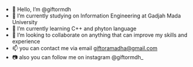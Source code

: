 - 👋 Hello, I’m @giftormdh
- 🏫 I’m currently studying on Information Engineering at Gadjah Mada University
- 🌱 I’m currently learning C++ and phyton language
- 💞️ I’m looking to collaborate on anything that can improve my skills and experience
- 📫 you can contact me via email giftoramadha@gmail.com
- 📷 also you can follow me on instagram @giftormdh_

<!---
giftormdh/giftormdh is a ✨ special ✨ repository because its `README.md` (this file) appears on your GitHub profile.
You can click the Preview link to take a look at your changes.
--->
